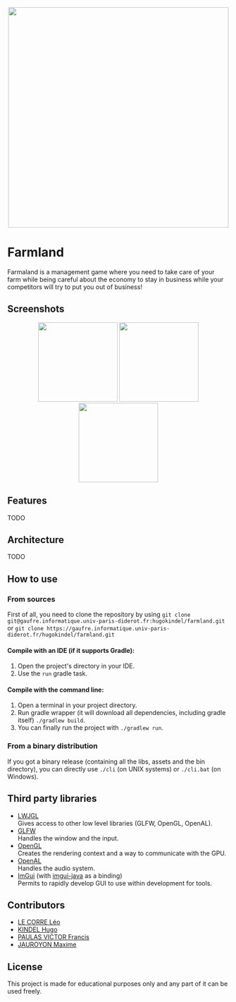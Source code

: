 <div align="center">
  <img width="500px" src="https://uni-farmland.s3.eu-west-3.amazonaws.com/farmland.png" style="image-rendering: pixelated; image-rendering: -moz-crisp-edges; image-rendering: crisp-edges;">
</div>

# Farmland

Farmaland is a management game where you need to take care of your farm while being careful about the economy to stay in business while your competitors will try to put you out of business!

## Screenshots


<div align="center">
    <img src="https://uni-farmland.s3.eu-west-3.amazonaws.com/screenshot1.png" height="180px" style="image-rendering: pixelated; image-rendering: -moz-crisp-edges; image-rendering: crisp-edges;">
    <img src="https://uni-farmland.s3.eu-west-3.amazonaws.com/screenshot2.png" height="180px" style="image-rendering: pixelated; image-rendering: -moz-crisp-edges; image-rendering: crisp-edges;">
    <img src="https://uni-farmland.s3.eu-west-3.amazonaws.com/screenshot3.png" height="180px" style="image-rendering: pixelated; image-rendering: -moz-crisp-edges; image-rendering: crisp-edges;">
</div>

## Features

TODO

## Architecture

TODO

## How to use

### From sources

First of all, you need to clone the repository by using `git clone git@gaufre.informatique.univ-paris-diderot.fr:hugokindel/farmland.git` or `git clone https://gaufre.informatique.univ-paris-diderot.fr/hugokindel/farmland.git`

#### Compile with an IDE (if it supports Gradle):

1) Open the project's directory in your IDE.
2) Use the `run` gradle task.

#### Compile with the command line:

1) Open a terminal in your project directory.
2) Run gradle wrapper (it will download all dependencies, including gradle itself) `./gradlew build`.
3) You can finally run the project with `./gradlew run`.

### From a binary distribution

If you got a binary release (containing all the libs, assets and the bin directory), you can directly use `./cli` (on UNIX systems) or `./cli.bat` (on Windows).

## Third party libraries

- [LWJGL](https://www.glfw.org/)  
  Gives access to other low level libraries (GLFW, OpenGL, OpenAL).
- [GLFW](https://www.lwjgl.org/)  
  Handles the window and the input.
- [OpenGL](https://www.opengl.org/)  
  Creates the rendering context and a way to communicate with the GPU.
- [OpenAL](https://www.openal.org/)  
  Handles the audio system.
- [ImGui](https://github.com/ocornut/imgui) (with [imgui-java](https://github.com/SpaiR/imgui-java) as a binding)  
  Permits to rapidly develop GUI to use within development for tools.

## Contributors

- [LE CORRE Léo](https://gaufre.informatique.univ-paris-diderot.fr/lecorre)
- [KINDEL Hugo](https://gaufre.informatique.univ-paris-diderot.fr/hugokindel)
- [PAULAS VICTOR Francis](https://gaufre.informatique.univ-paris-diderot.fr/paulasvi)
- [JAUROYON Maxime](https://gaufre.informatique.univ-paris-diderot.fr/jauroyon)

## License

This project is made for educational purposes only and any part of it can be used freely.